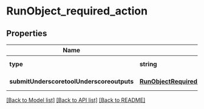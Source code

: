 # RunObject_required_action

## Properties
Name | Type | Description | Notes
------------ | ------------- | ------------- | -------------
**type** | **string** |  | [default to null]
**submitUnderscoretoolUnderscoreoutputs** | [**RunObjectRequiredActionSubmitToolOutputs**](RunObjectRequiredActionSubmitToolOutputs.md) |  | [default to null]

[[Back to Model list]](../README.md#documentation-for-models) [[Back to API list]](../README.md#documentation-for-api-endpoints) [[Back to README]](../README.md)


